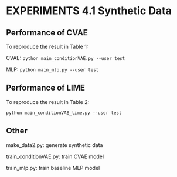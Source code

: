 # EXPERIMENTS 4.1 Synthetic Data

## Performance of CVAE
To reproduce the result in Table 1:

CVAE: ``python main_conditionVAE.py --user test``

MLP: ``python main_mlp.py --user test``

## Performance of LIME
To reproduce the result in Table 2:

``python main_conditionVAE_lime.py --user test``

## Other
make_data2.py: generate synthetic data

train_conditionVAE.py: train CVAE model

train_mlp.py: train baseline MLP model
